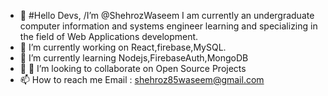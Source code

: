- 👋 #Hello Devs, /I’m @ShehrozWaseem I am currently an undergraduate computer information and systems engineer learning and specializing in the field of Web Applications development.
- 👀  I’m currently working on React,firebase,MySQL.
- 🌱  I’m currently learning Nodejs,FirebaseAuth,MongoDB
- 💞️ 👯 I’m looking to collaborate on Open Source Projects
- 📫 How to reach me Email : shehroz85waseem@gmail.com


